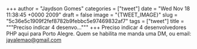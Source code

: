 
+++
author = "Jaydson Gomes"
categories = ["tweet"]
date = "Wed Nov 18 11:38:45 +0000 2009"
draft = false
image = "{TWEET_IMAGE}"
slug = "5c36e5c1909f2fef8782b9febbc5e97469832af7"
tags = ["tweet"]
title = """Preciso indicar 4 desenvo..."""
+++
Preciso indicar 4 desenvolvedores PHP aqui para Porto Alegre. Quem se habilita me manda uma DM, ou email: jayalemao@gmail.com
